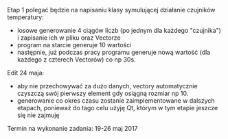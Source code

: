 Etap 1 polegać będzie na napisaniu klasy symulującej działanie czujników temperatury:
- losowe generowanie 4 ciągów liczb (po jednym dla każdego "czujnika") i zapisanie ich w pliku oraz Vectorze
- program na starcie generuje 10 wartości
- następnie, już podczas pracy programu generuje nową wartość (dla każdego z czterech Vectorów) co np 30s.

Edit 24 maja:
- aby nie przechowywać za dużo danych, vectory automatycznie czyszczą swój pierwszy element gdy osiągną rozmiar np 10.
- generowanie co okres czasu zostanie zaimplementowane w dalszych etapach, ponieważ do tago celu użyję Qt, którym w tym etapie jeszcze się nie zajmuję

Termin na wykonanie zadania: 19-26 maj 2017
